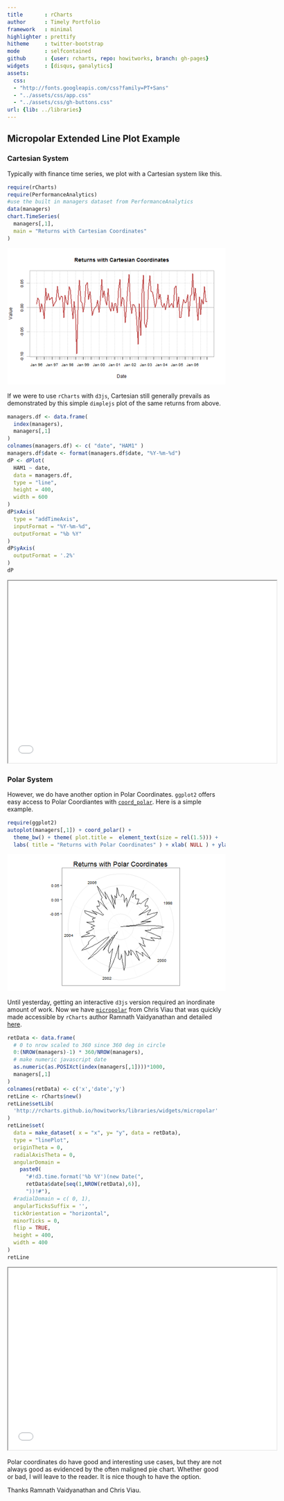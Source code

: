 ```yaml
---
title       : rCharts
author      : Timely Portfolio
framework   : minimal
highlighter : prettify
hitheme     : twitter-bootstrap
mode        : selfcontained
github      : {user: rcharts, repo: howitworks, branch: gh-pages}
widgets     : [disqus, ganalytics]
assets:
  css: 
  - "http://fonts.googleapis.com/css?family=PT+Sans"
  - "../assets/css/app.css"
  - "../assets/css/gh-buttons.css"
url: {lib: ../libraries}
---
```


<style>
iframe {height: 420px; width: 620px}
</style>

## Micropolar Extended Line Plot Example




### Cartesian System

Typically with finance time series, we plot with a Cartesian system like this.


```r
require(rCharts)
require(PerformanceAnalytics)
#use the built in managers dataset from PerformanceAnalytics
data(managers)
chart.TimeSeries(
  managers[,1],
  main = "Returns with Cartesian Coordinates"
)
```

![plot of chunk unnamed-chunk-2](assets/fig/unnamed-chunk-2.png) 


If we were to use `rCharts` with `d3js`, Cartesian still generally prevails as demonstrated by this simple `dimplejs` plot of the same returns from above.


```r
managers.df <- data.frame(
  index(managers),
  managers[,1]
)
colnames(managers.df) <- c( "date", "HAM1" )
managers.df$date <- format(managers.df$date, "%Y-%m-%d")
dP <- dPlot(
  HAM1 ~ date,
  data = managers.df,
  type = "line",
  height = 400,
  width = 600
)
dP$xAxis(
  type = "addTimeAxis",
  inputFormat = "%Y-%m-%d",
  outputFormat = "%b %Y"
)
dP$yAxis(
  outputFormat = '.2%'
)
dP
```

<iframe src=assets/fig/dimple-plot.html seamless></iframe>

<br/>

### Polar System

However, we do have another option in Polar Coordinates.  `ggplot2` offers easy access to Polar Coordiantes with [`coord_polar`](http://docs.ggplot2.org/current/coord_polar.html).  Here is a simple example.


```r
require(ggplot2)
autoplot(managers[,1]) + coord_polar() +
  theme_bw() + theme( plot.title =  element_text(size = rel(1.5))) +
  labs( title = "Returns with Polar Coordinates" ) + xlab( NULL ) + ylab (NULL)
```

![plot of chunk unnamed-chunk-3](assets/fig/unnamed-chunk-3.png) 


Until yesterday, getting an interactive `d3js` version required an inordinate amount of work.  Now we have [`micropolar`](http://micropolar.org) from Chris Viau that was quickly made accessible by `rCharts` author Ramnath Vaidyanathan and detailed [here](http://rcharts.io/howitworks/micropolar).


```r
retData <- data.frame(
  # 0 to nrow scaled to 360 since 360 deg in circle
  0:(NROW(managers)-1) * 360/NROW(managers),
  # make numeric javascript date
  as.numeric(as.POSIXct(index(managers[,1])))*1000, 
  managers[,1]
)
colnames(retData) <- c('x','date','y')
retLine <- rCharts$new()
retLine$setLib(
  'http://rcharts.github.io/howitworks/libraries/widgets/micropolar'
)
retLine$set(
  data = make_dataset( x = "x", y= "y", data = retData),
  type = "linePlot",
  originTheta = 0,
  radialAxisTheta = 0,
  angularDomain = 
    paste0(
      "#!d3.time.format('%b %Y')(new Date(",
      retData$date[seq(1,NROW(retData),6)],
      "))!#"),
  #radialDomain = c( 0, 1),
  angularTicksSuffix = '',
  tickOrientation = "horizontal",
  minorTicks = 0,
  flip = TRUE,
  height = 400,
  width = 400
)
retLine
```

<iframe src=assets/fig/unnamed-chunk-4.html seamless></iframe>


Polar coordinates do have good and interesting use cases, but they are not always good as evidenced by the often maligned pie chart.  Whether good or bad, I will leave to the reader.  It is nice though to have the option.

Thanks Ramnath Vaidyanathan and Chris Viau.
